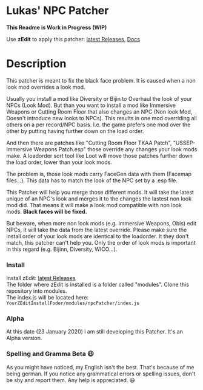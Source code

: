 # Lukas' NPC Patcher
**This Readme is Work in Progress (WIP)**  

Use **zEdit** to apply this patcher: [latest Releases](https://github.com/z-edit/zedit/releases), [Docs](https://z-edit.github.io/)

# Description

This patcher is meant to fix the black face problem. It is caused when a non look mod overrides a look mod.

Usually you install a mod like Diversity or Bijin to Overhaul the look of your NPCs (Look Mod). But than you want to install a mod like Immersive Weapons or Cutting Room Floor that also changes an NPC (Non look Mod, Doesn't introduce new looks to NPCs). This results in one mod overriding all others on a per record/NPC basis. I.e. the game prefers one mod over the other by putting having further down on the load order.   

And then there are patches like "Cutting Room Floor TKAA Patch", "USSEP-Immersive Weapons Patch.esp" those override any changes your look mods make. A loadorder sort tool like Loot will move those patches further down the load order, lower than your look mods.

The problem is, those look mods carry FaceGen data with them (Facemap files...). This data has to match the look of the NPC set by a .esp file.  

This Patcher will help you merge those different mods. It will take the latest unique of an NPC's look and merges it to the changes the lastest non look mod did. That means it will make a look mod compatible with non look mods. **Black faces will be fixed.**

But beware, when more non look mods (e.g. Immersive Weapons, Obis) edit NPCs, it will take the data from the latest override. Please make sure the install order of your look mods are identical to the loadorder. It they don't match, this patcher can't help you. Only the order of look mods is important in this regard (e.g. Bijinn, Diversity, WICO...).

### Install
Install zEdit: [latest Releases](https://github.com/z-edit/zedit/releases)   
The folder where zEdit is installed is a folder called "modules". Clone this repository into modules.  
The index.js will be located here: `YourZEditInstallFoder/modules/npcPatcher/index.js`

### Alpha
At this date (23 January 2020) i am still developing this Patcher. It's an Alpha version.

### Spelling and Gramma Beta :smiley:
As you might have noticed, my English isn't the best. That's because of me being german.
If you notice any grammatical errors or spelling issues, don't be shy and report them. Any help is appreciated. :smiley:
